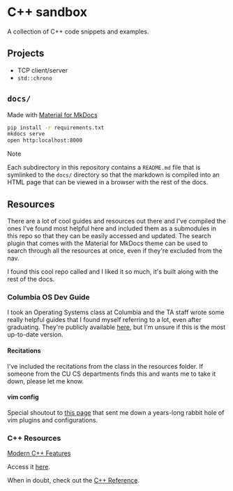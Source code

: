 # C++ sandbox

A collection of C++ code snippets and examples.

## Projects

- TCP client/server
- `std::chrono`

## `docs/`

Made with [Material for MkDocs](https://squidfunk.github.io/mkdocs-material/)

```sh
pip install -r requirements.txt
mkdocs serve
open http:localhost:8000
```

> [!NOTE]
> Each subdirectory in this repository contains a `README.md` file that is
> symlinked to the `docs/` directory so that the markdown is compiled into
> an HTML page that can be viewed in a browser with the rest of the docs.

## Resources

There are a lot of cool guides and resources out there and I've compiled
the ones I've found most helpful here and included them as a submodules
in this repo so that they can be easily accessed and updated. The search
plugin that comes with the Material for MkDocs theme can be used to search
through all the resources at once, even if they're excluded from the nav.

I found this cool repo called
and I liked it so much, it's
built along with the rest of the docs.

### Columbia OS Dev Guide

I took an Operating Systems class at Columbia and the TA staff wrote some really
helpful guides that I found myself referring to a lot, even after graduating.
They're publicly available [here](https://columbia-os.github.io/dev-guides/),
but I'm unsure if this is the most up-to-date version.

#### Recitations

I've included the recitations from the class in the resources folder.
If someone from the CU CS departments finds this and wants me to take it down,
please let me know.

#### vim config

Special shoutout to [this page](https://columbia-os.github.io/dev-guides/vim-workflow.html)
that sent me down a years-long rabbit hole of vim plugins and configurations.

### C++ Resources

[Modern C++ Features](https://github.com/AnthonyCalandra/modern-cpp-features)

Access it [here](resources/modern-cpp-features/README.md).

When in doubt, check out the [C++ Reference](https://en.cppreference.com/w/).
